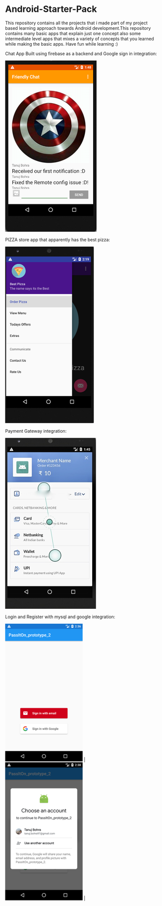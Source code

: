 # Android-Starter-Pack
This repository contains all the projects that i made part of my project based learning approach towards Android development.This repository contains many basic apps that explain just one concept also some intermediate level apps that mixes a variety of concepts that you learned while making the basic apps. Have fun while learning :)

Chat App Built using firebase as a backend and Google sign in integration:

![alt text](https://github.com/tanujbohra/Android-Starter-Pack/blob/master/git_images/chat_app.png)

PIZZA store app that apparently has the best pizza:

![alt text](https://github.com/tanujbohra/Android-Starter-Pack/blob/master/git_images/pizza_app.png)

Payment Gateway integration:

![alt text](https://github.com/tanujbohra/Android-Starter-Pack/blob/master/git_images/payment_gateway.jpg)

Login and Register with mysql and google integration:

<img src="https://github.com/tanujbohra/Android-Starter-Pack/blob/master/git_images/login-new.png" width="250"> | <img src="https://github.com/tanujbohra/Android-Starter-Pack/blob/master/git_images/register-new.png" width="250"> |



